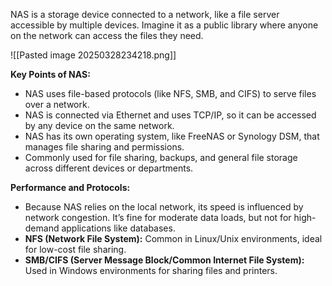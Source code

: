 NAS is a storage device connected to a network, like a file server accessible by multiple devices. Imagine it as a public library where anyone on the network can access the files they need.

![[Pasted image 20250328234218.png]]

**Key Points of NAS:**

- NAS uses file-based protocols (like NFS, SMB, and CIFS) to serve files over a network.
- NAS is connected via Ethernet and uses TCP/IP, so it can be accessed by any device on the same network.
- NAS has its own operating system, like FreeNAS or Synology DSM, that manages file sharing and permissions.
- Commonly used for file sharing, backups, and general file storage across different devices or departments.

**Performance and Protocols:**

- Because NAS relies on the local network, its speed is influenced by network congestion. It’s fine for moderate data loads, but not for high-demand applications like databases.
- **NFS (Network File System):** Common in Linux/Unix environments, ideal for low-cost file sharing.
- **SMB/CIFS (Server Message Block/Common Internet File System):** Used in Windows environments for sharing files and printers.


